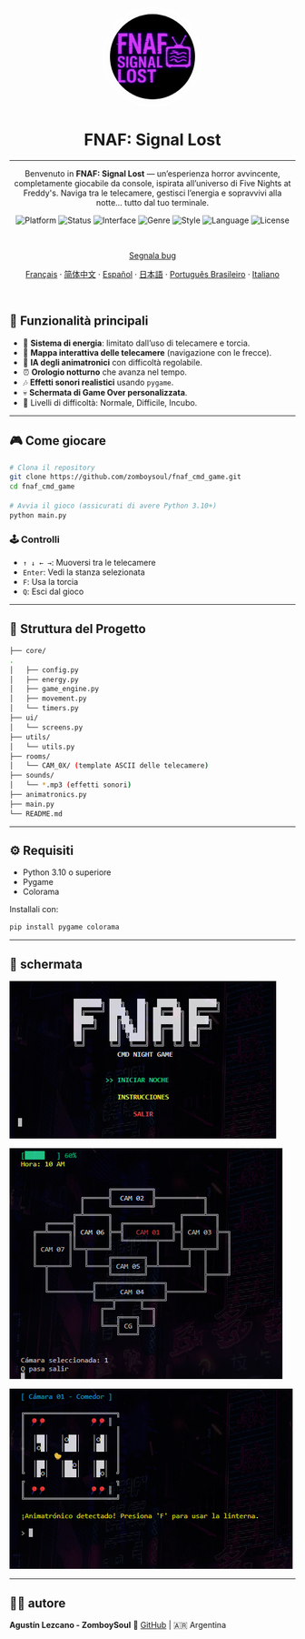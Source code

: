 
<p align="center">
  <img
    src="../assets/logo.png"
    alt="FNAF: Signal Lost Logo"
    style="border: 2px solid white; border-radius: 5000px; width: 150px; height:150px; padding:10px;" />
</p>

<h1 align="center">FNAF: Signal Lost</h1>

---

<p align="center">
  Benvenuto in <strong>FNAF: Signal Lost</strong> — un’esperienza horror avvincente, completamente giocabile da console, ispirata all’universo di Five Nights at Freddy's.  
  Naviga tra le telecamere, gestisci l’energia e sopravvivi alla notte… tutto dal tuo terminale.
</p>

<p align="center">
  <img alt="Platform" src="https://img.shields.io/badge/platform-python-00ffff?logo=python&logoColor=000000" />
  <img alt="Status" src="https://img.shields.io/badge/status-in%20development-ff00ff" />
  <img alt="Interface" src="https://img.shields.io/badge/interface-command%20line-ff007f?logo=windows-terminal&logoColor=white" />
  <img alt="Genre" src="https://img.shields.io/badge/genre-horror-ff1a1a" />
  <img alt="Style" src="https://img.shields.io/badge/style-text--based-6666ff" />
  <img alt="Language" src="https://img.shields.io/badge/lang-es-cc00ff" />
  <img alt="License" src="https://img.shields.io/github/license/ZomboySoul/fnaf_signal_lost" />
</p>

<br>

<p align="center">
  <a href="https://github.com/ZomboySoul/fnaf_signal_lost/issues/new?assignees=&labels=bug&projects=&template=bug_report.yml" target="_blank" rel="noopener noreferrer">
  Segnala bug
  </a>
</p>

<p align="center">
  <a href="/readme_fr.md">Français</a> ·  
  <a href="readme_cn.md">简体中文</a> ·
  <a href="readme_es.md">Español</a> ·
  <a href="readme_ja.md">日本語</a> ·
  <a href="readme_pt-BR.md">Português Brasileiro</a> ·
  <a href="readme_it.md">Italiano</a>
</p>

<br>

## 🧠 Funzionalità principali

- 🔦 **Sistema di energia**: limitato dall’uso di telecamere e torcia.
- 🎥 **Mappa interattiva delle telecamere** (navigazione con le frecce).
- 🤖 **IA degli animatronici** con difficoltà regolabile.
- ⏰ **Orologio notturno** che avanza nel tempo.
- 🎶 **Effetti sonori realistici** usando `pygame`.
- 💀 **Schermata di Game Over personalizzata**.
- 🌙 Livelli di difficoltà: Normale, Difficile, Incubo.

---

## 🎮 Come giocare

```bash
# Clona il repository
git clone https://github.com/zomboysoul/fnaf_cmd_game.git
cd fnaf_cmd_game

# Avvia il gioco (assicurati di avere Python 3.10+)
python main.py
```

### 🕹️ Controlli

- `↑ ↓ ← →`: Muoversi tra le telecamere
- `Enter`: Vedi la stanza selezionata
- `F`: Usa la torcia
- `Q`: Esci dal gioco

---

## 📁 Struttura del Progetto

```bash
├── core/
.
│   ├── config.py
│   ├── energy.py
│   ├── game_engine.py
│   ├── movement.py
│   └── timers.py
├── ui/
│   └── screens.py
├── utils/
│   └── utils.py
├── rooms/
│   └── CAM_0X/ (template ASCII delle telecamere)
├── sounds/
│   └── *.mp3 (effetti sonori)
├── animatronics.py
├── main.py
└── README.md
```

---

## ⚙️ Requisiti

- Python 3.10 o superiore
- Pygame
- Colorama

Installali con:

```bash
pip install pygame colorama
```

---

## 📸 schermata

![FNAF: Signal Lost Menu](../assets/menu.png)

![FNAF: Signal Lost Map](../assets/map.png)

![FNAF: Signal Lost Camara](../assets/camara.png)

---

## 🧑‍💻 autore

**Agustín Lezcano - ZomboySoul**
🔗 [GitHub](https://github.com/ZomboySoul) | 🇦🇷 Argentina
